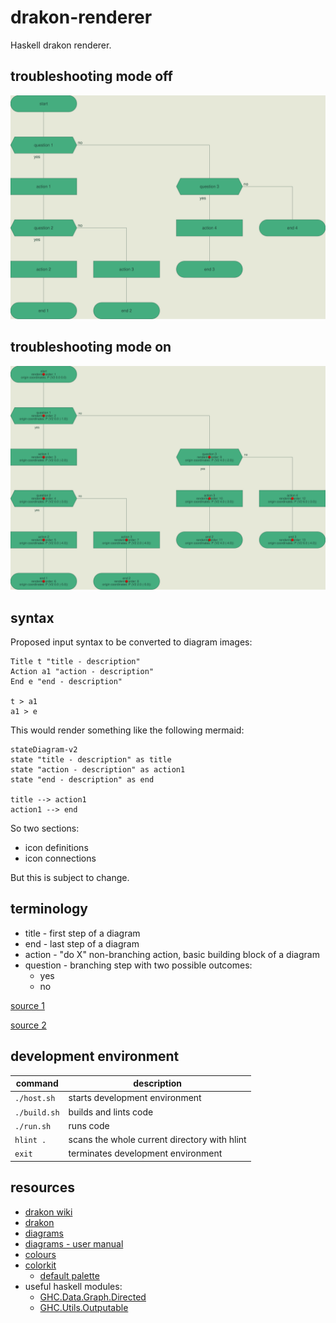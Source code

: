 # drakon-renderer

Haskell drakon renderer.

## troubleshooting mode off

![diagram](./diagram-troubleshooting-off.svg)

## troubleshooting mode on

![diagram](./diagram-troubleshooting-on.svg)

## syntax

Proposed input syntax to be converted to diagram images:

```
Title t "title - description"
Action a1 "action - description"
End e "end - description"

t > a1
a1 > e
```

This would render something like the following mermaid:

```mermaid
stateDiagram-v2
state "title - description" as title
state "action - description" as action1
state "end - description" as end

title --> action1
action1 --> end
```

So two sections:

* icon definitions
* icon connections

But this is subject to change.

## terminology

* title - first step of a diagram
* end - last step of a diagram
* action - "do X" non-branching action, basic building block of a diagram
* question - branching step with two possible outcomes:
  * yes
  * no

[source 1](https://en.m.wikipedia.org/wiki/DRAKON#/media/File%3AIcons_of_Visual_Programming_Language_--DRAKON--.png)

[source 2](https://en.m.wikipedia.org/wiki/DRAKON)

## development environment

| command | description |
| --- | --- |
| `./host.sh` | starts development environment |
| `./build.sh` | builds and lints code |
| `./run.sh` | runs code |
| `hlint .` | scans the whole current directory with hlint |
| `exit` | terminates development environment |

## resources

* [drakon wiki](https://en.m.wikipedia.org/wiki/DRAKON)
* [drakon](https://drakonhub.com/read/docs)
* [diagrams](https://archives.haskell.org/projects.haskell.org/diagrams/doc/quickstart.html#introduction)
* [diagrams - user manual](https://archives.haskell.org/projects.haskell.org/diagrams/doc/manual.html)
* [colours](https://www.colourlovers.com)
* [colorkit](https://colorkit.co/)
  * [default palette](https://colorkit.co/palette/642915-963e20-c7522a-e5c185-fbf2c4-74a892-008585-006464-004343/)
* useful haskell modules:
  * [GHC.Data.Graph.Directed](https://hackage.haskell.org/package/ghc-9.4.7/docs/GHC-Data-Graph-Directed.html)
  * [GHC.Utils.Outputable](https://hackage.haskell.org/package/ghc-9.4.7/docs/GHC-Utils-Outputable.html)